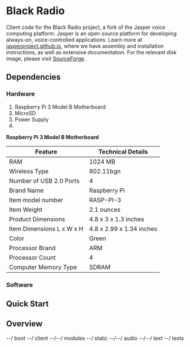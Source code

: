 # Black Radio


Client code for the Black Radio project, a fork of the Jasper voice computing platform. Jasper is an open source platform for developing always-on, voice-controlled applications. Learn more at [jasperproject.github.io](http://jasperproject.github.io/), where we have assembly and installation instructions, as well as extensive documentation. For the relevant disk image, please visit [SourceForge](http://sourceforge.net/projects/jasperproject/).

## Dependencies

### Hardware
1. Raspberry Pi 3 Model B Motherboard
2. MicroSD
3. Power Supply
4.

**Raspberry Pi 3 Model B Motherboard**

| Feature                   | Technical Details        |
|---------------------------|--------------------------|
| RAM                       | 1024 MB                  |
| Wireless Type             | 802.11bgn                |
| Number of USB 2.0 Ports   | 4                        |
| Brand Name                | Raspberry Pi             |
| Item model number         | RASP-PI-3                |
| Item Weight               | 2.1 ounces               |
| Product Dimensions        | 4.8 x 3 x 1.3 inches     |
| Item Dimensions L x W x H | 4.8 x 2.99 x 1.34 inches |
| Color                     | Green                    |
| Processor Brand           | ARM                      |
| Processor Count           | 4                        |
| Computer Memory Type      | SDRAM                    |

### Software

## Quick Start




## Overview
--/ boot
--/ client
--/--/ modules
--/ static
--/--/ audio
--/--/ text
--/ tests
